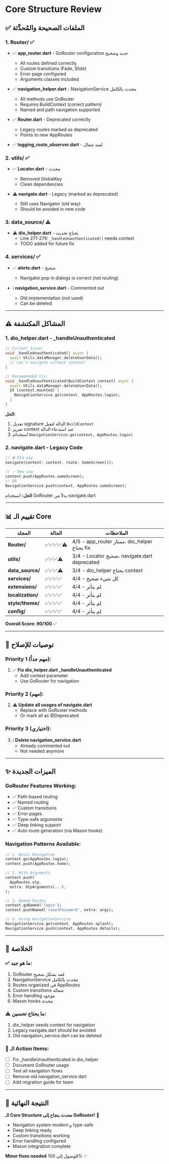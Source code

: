 # Core Structure Review

## ✅ الملفات الصحيحة والمُحدَّثة

### 1. **Router/** ✅

- ✅ **app_router.dart** - GoRouter configuration جديد وصحيح

  - All routes defined correctly
  - Custom transitions (Fade, Slide)
  - Error page configured
  - Arguments classes included

- ✅ **navigation_helper.dart** - NavigationService محدث بالكامل

  - All methods use GoRouter
  - Requires BuildContext (correct pattern)
  - Named and path navigation supported

- ✅ **Router.dart** - Deprecated correctly

  - Legacy routes marked as deprecated
  - Points to new AppRoutes

- ✅ **logging_route_observer.dart** - لسه شغال

### 2. **utils/** ✅

- ✅ **Locator.dart** - محدث

  - Removed GlobalKey<NavigatorState>
  - Clean dependencies

- ⚠️ **navigate.dart** - Legacy (marked as deprecated)
  - Still uses Navigator (old way)
  - Should be avoided in new code

### 3. **data_source/** ⚠️

- ⚠️ **dio_helper.dart** - يحتاج تحديث
  - Line 271-279: `_handleUnauthenticated()` needs context
  - TODO added for future fix

### 4. **services/** ✅

- ✅ **alerts.dart** - صحيح

  - Navigator.pop in dialogs is correct (not routing)

- ℹ️ **navigation_service.dart** - Commented out
  - Old implementation (not used)
  - Can be deleted

---

## ⚠️ المشاكل المكتشفة

### 1. **dio_helper.dart - \_handleUnauthenticated**

```dart
// Current Issue:
void _handleUnauthenticated() async {
  await Utils.dataManager.deleteUserData();
  // Can't navigate without context!
}

// Recommended Fix:
void _handleUnauthenticated(BuildContext context) async {
  await Utils.dataManager.deleteUserData();
  if (context.mounted) {
    NavigationService.go(context, AppRoutes.login);
  }
}
```

**الحل:**

1. تعديل signature الدالة لتقبل `BuildContext`
2. تمرير context عند استدعاء الدالة
3. استخدام `NavigationService.go(context, AppRoutes.login)`

### 2. **navigate.dart - Legacy Code**

```dart
// ❌ Old way
navigate(context: context, route: SomeScreen());

// ✅ New way
context.push(AppRoutes.someScreen);
// OR
NavigationService.push(context, AppRoutes.someScreen);
```

**الحل:** استخدام GoRouter بدلاً من navigate.dart

---

## 📊 تقييم الـ Core

| المجلد            | الحالة     | الملاحظات                                    |
| ----------------- | ---------- | -------------------------------------------- |
| **Router/**       | ✅✅✅✅⚠️ | 4/5 - app_router ممتاز، dio_helper يحتاج fix |
| **utils/**        | ✅✅✅⚠️   | 3/4 - Locator صحيح، navigate.dart deprecated |
| **data_source/**  | ✅✅✅⚠️   | 3/4 - dio_helper يحتاج context               |
| **services/**     | ✅✅✅✅   | 4/4 - كل شيء صحيح                            |
| **extensions/**   | ✅✅✅✅   | 4/4 - لم يتأثر                               |
| **localization/** | ✅✅✅✅   | 4/4 - لم يتأثر                               |
| **style/theme/**  | ✅✅✅✅   | 4/4 - لم يتأثر                               |
| **config/**       | ✅✅✅✅   | 4/4 - لم يتأثر                               |

**Overall Score: 90/100** ✅

---

## 🔧 توصيات للإصلاح

### Priority 1 (مهم جداً):

1. ✅ **Fix dio_helper.dart \_handleUnauthenticated**
   - Add context parameter
   - Use GoRouter for navigation

### Priority 2 (مهم):

2. ⚠️ **Update all usages of navigate.dart**
   - Replace with GoRouter methods
   - Or mark all as @Deprecated

### Priority 3 (اختياري):

3. ℹ️ **Delete navigation_service.dart**
   - Already commented out
   - Not needed anymore

---

## ✨ الميزات الجديدة

### GoRouter Features Working:

- ✅ Path-based routing
- ✅ Named routing
- ✅ Custom transitions
- ✅ Error pages
- ✅ Type-safe arguments
- ✅ Deep linking support
- ✅ Auto route generation (via Mason hooks)

### Navigation Patterns Available:

```dart
// 1. Basic Navigation
context.go(AppRoutes.login);
context.push(AppRoutes.home);

// 2. With Arguments
context.push(
  AppRoutes.otp,
  extra: OtpArguments(...),
);

// 3. Named Routes
context.goNamed('login');
context.pushNamed('resetPassword', extra: args);

// 4. Using NavigationService
NavigationService.go(context, AppRoutes.splash);
NavigationService.push(context, AppRoutes.details);
```

---

## 📝 الخلاصة

### ✅ ما هو جيد:

1. GoRouter مُعد بشكل صحيح
2. NavigationService محدث بالكامل
3. Routes organized في AppRoutes
4. Custom transitions شغالة
5. Error handling موجود
6. Mason hooks محدثة

### ⚠️ ما يحتاج تحسين:

1. dio_helper needs context for navigation
2. Legacy navigate.dart should be avoided
3. Old navigation_service.dart can be deleted

### 🎯 الـ Action Items:

- [ ] Fix \_handleUnauthenticated in dio_helper
- [ ] Document GoRouter usage
- [ ] Test all navigation flows
- [ ] Remove old navigation_service.dart
- [ ] Add migration guide for team

---

## 🚀 النتيجة النهائية

**الـ Core Structure محدث بنجاح إلى GoRouter!** 🎉

- Navigation system modern و type-safe
- Deep linking ready
- Custom transitions working
- Error handling configured
- Mason integration complete

**Minor fixes needed** للوصول إلى 100% ✨
